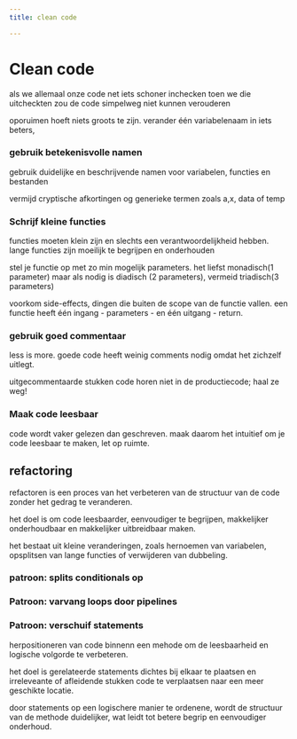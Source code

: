 ```yaml
---
title: clean code

---
```


# Clean code

als we allemaal onze code net iets schoner inchecken toen we die uitcheckten zou de code simpelweg niet kunnen verouderen

oporuimen hoeft niets groots te zijn. verander één variabelenaam in iets beters,

### gebruik betekenisvolle namen

gebruik duidelijke en beschrijvende namen voor variabelen, functies en bestanden

vermijd cryptische afkortingen og generieke termen zoals a,x, data of temp

### Schrijf kleine functies

functies moeten klein zijn en slechts een verantwoordelijkheid hebben. lange functies zijn moeilijk te begrijpen en onderhouden

stel je functie op met zo min mogelijk parameters. het liefst monadisch(1 parameter) maar als nodig is diadisch (2 parameters), vermeid triadisch(3 parameters)

voorkom side-effects, dingen die buiten de scope van de functie vallen. een functie heeft één ingang - parameters - en één uitgang - return.

### gebruik goed commentaar

less is more. goede code heeft weinig comments nodig omdat het zichzelf uitlegt. 

uitgecommentaarde stukken code horen niet in de productiecode; haal ze weg! 

### Maak code leesbaar

code wordt vaker gelezen dan geschreven. maak daarom het intuitief om je code leesbaar te maken, let op ruimte.

## refactoring

refactoren is een proces van het verbeteren van de structuur van de code zonder het gedrag te veranderen.

het doel is om code leesbaarder, eenvoudiger te begrijpen, makkelijker onderhoudbaar en makkelijker uitbreidbaar maken.

het bestaat uit kleine veranderingen, zoals hernoemen van variabelen, opsplitsen van lange functies of verwijderen van dubbeling.

### patroon: splits conditionals op

### Patroon: varvang loops door pipelines

### Patroon: verschuif statements

herpositioneren van code binnenn een mehode om de leesbaarheid en logische volgorde te verbeteren.

het doel is gerelateerde statements dichtes bij elkaar te plaatsen en irreleveante of afleidende stukken code te verplaatsen naar een meer geschikte locatie.

door statements op een logischere manier te ordenene, wordt de structuur van de methode duidelijker, wat leidt tot betere begrip en eenvoudiger onderhoud.

